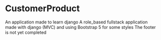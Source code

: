# CustomerProduct
  An application made to learn django
  A role_based fullstack application made with django (MVC) and using Bootstrap 5 for some styles
  The footer is not yet completed
